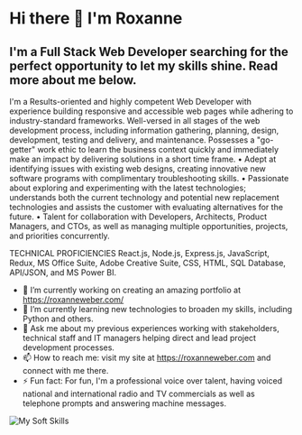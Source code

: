 # Hi there 👋 I'm Roxanne
## I'm a Full Stack Web Developer searching for the perfect opportunity to let my skills shine. Read more about me below.

I'm a Results-oriented and highly competent Web Developer with experience building responsive and accessible web pages while adhering to industry-standard frameworks. Well-versed in all stages of the web development process, including information gathering, planning, design, development, testing and delivery, and maintenance. Possesses a "go-getter" work ethic to learn the business context quickly and immediately make an impact by delivering solutions in a short time frame.
   • Adept at identifying issues with existing web designs, creating innovative new software programs with complimentary troubleshooting skills.
   • Passionate about exploring and experimenting with the latest technologies; understands both the current technology and potential new replacement technologies and assists the customer with evaluating alternatives for the future.
   • Talent for collaboration with Developers, Architects, Product Managers, and CTOs, as well as managing multiple opportunities, projects, and priorities concurrently.

TECHNICAL PROFICIENCIES
React.js, Node.js, Express.js, JavaScript, Redux, MS Office Suite, Adobe Creative Suite, CSS, HTML, SQL Database, API/JSON, and MS Power BI.

- 🔭 I’m currently working on creating an amazing portfolio at https://roxanneweber.com/
- 🌱 I’m currently learning new technologies to broaden my skills, including Python and others.
- 💬 Ask me about my previous experiences working with stakeholders, technical staff and IT managers helping direct and lead project development processes.
- 📫 How to reach me: visit my site at https://roxanneweber.com and connect with me there.
- ⚡ Fun fact: For fun, I'm a professional voice over talent, having voiced national and international radio and TV commercials as well as telephone prompts and answering machine messages.

<img
  src=""
  alt="My Soft Skills"
  title="My Soft Skills"
  style="display: inline-block; margin: 0 auto; max-width: 300px">
